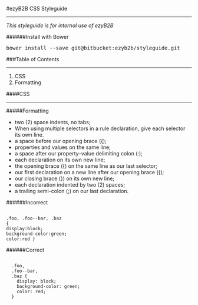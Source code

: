 #ezyB2B CSS Styleguide
*****

_This styleguide is for internal use of ezyB2B_

######Install with Bower

<pre>bower install --save git@bitbucket:ezyb2b/styleguide.git</pre>


###Table of Contents
***

1. CSS
  1. Formatting
  
  

####CSS
***

#####Formatting

* two (2) space indents, no tabs;
* When using multiple selectors in a rule declaration, give each selector its own line.
* a space before our opening brace ({);
* properties and values on the same line;
* a space after our property–value delimiting colon (:);
* each declaration on its own new line;
* the opening brace ({) on the same line as our last selector;
* our first declaration on a new line after our opening brace ({);
* our closing brace (}) on its own new line;
* each declaration indented by two (2) spaces;
* a trailing semi-colon (;) on our last declaration.

######Incorrect

<code>
.foo, .foo--bar, .baz
{
display:block;
background-color:green;
color:red }
</code>

######Correct

<code>
  .foo,
  .foo--bar,
  .baz {
    display: block;
    background-color: green;
    color: red;
  }
</code>



  